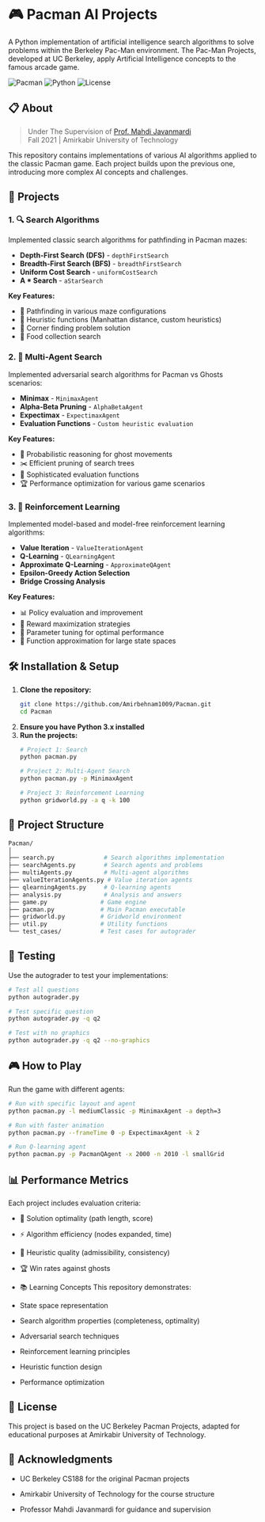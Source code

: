 # 🎮 Pacman AI Projects

A Python implementation of artificial intelligence search algorithms to solve problems within the Berkeley Pac-Man environment. The Pac-Man Projects, developed at UC Berkeley, apply Artificial Intelligence concepts to the famous arcade game.

![Pacman](https://img.shields.io/badge/Pacman-AI%20Projects-yellow) ![Python](https://img.shields.io/badge/Python-3.x-blue) ![License](https://img.shields.io/badge/License-MIT-green)

## 📋 About

> Under The Supervision of [Prof. Mahdi Javanmardi](https://scholar.google.co.jp/citations?user=6Za8HuYAAAAJ&hl=en)  
> Fall 2021 | Amirkabir University of Technology

This repository contains implementations of various AI algorithms applied to the classic Pacman game. Each project builds upon the previous one, introducing more complex AI concepts and challenges.

## 🚀 Projects

### 1. 🔍 Search Algorithms
Implemented classic search algorithms for pathfinding in Pacman mazes:

- **Depth-First Search (DFS)** - `depthFirstSearch`
- **Breadth-First Search (BFS)** - `breadthFirstSearch`
- **Uniform Cost Search** - `uniformCostSearch`
- **A * Search** - `aStarSearch`

**Key Features:**
- 🧭 Pathfinding in various maze configurations
- 📏 Heuristic functions (Manhattan distance, custom heuristics)
- 🎯 Corner finding problem solution
- 🍎 Food collection search

### 2. 👥 Multi-Agent Search
Implemented adversarial search algorithms for Pacman vs Ghosts scenarios:

- **Minimax** - `MinimaxAgent`
- **Alpha-Beta Pruning** - `AlphaBetaAgent`
- **Expectimax** - `ExpectimaxAgent`
- **Evaluation Functions** - `Custom heuristic evaluation`

**Key Features:**
- 🎲 Probabilistic reasoning for ghost movements
- ✂️ Efficient pruning of search trees
- 🧠 Sophisticated evaluation functions
- 🏆 Performance optimization for various game scenarios

### 3. 🤖 Reinforcement Learning
Implemented model-based and model-free reinforcement learning algorithms:

- **Value Iteration** - `ValueIterationAgent`
- **Q-Learning** - `QLearningAgent`
- **Approximate Q-Learning** - `ApproximateQAgent`
- **Epsilon-Greedy Action Selection**
- **Bridge Crossing Analysis**

**Key Features:**
- 📊 Policy evaluation and improvement
- 🎯 Reward maximization strategies
- 🔧 Parameter tuning for optimal performance
- 🧮 Function approximation for large state spaces

## 🛠️ Installation & Setup

1. **Clone the repository:**
   ```bash
   git clone https://github.com/Amirbehnam1009/Pacman.git
   cd Pacman
   ```
2. **Ensure you have Python 3.x installed**
3. **Run the projects:**
    ```bash
    # Project 1: Search
    python pacman.py
    
    # Project 2: Multi-Agent Search
    python pacman.py -p MinimaxAgent
    
    # Project 3: Reinforcement Learning
    python gridworld.py -a q -k 100
    ```
## 📁 Project Structure
``` bash
Pacman/
│
├── search.py              # Search algorithms implementation
├── searchAgents.py        # Search agents and problems
├── multiAgents.py         # Multi-agent algorithms
├── valueIterationAgents.py # Value iteration agents
├── qlearningAgents.py     # Q-learning agents
├── analysis.py            # Analysis and answers
├── game.py               # Game engine
├── pacman.py             # Main Pacman executable
├── gridworld.py          # Gridworld environment
├── util.py               # Utility functions
└── test_cases/           # Test cases for autograder  
```
## 🧪 Testing
Use the autograder to test your implementations:

``` bash
# Test all questions
python autograder.py

# Test specific question
python autograder.py -q q2

# Test with no graphics
python autograder.py -q q2 --no-graphics
```

## 🎮 How to Play
Run the game with different agents:

``` bash
# Run with specific layout and agent
python pacman.py -l mediumClassic -p MinimaxAgent -a depth=3

# Run with faster animation
python pacman.py --frameTime 0 -p ExpectimaxAgent -k 2

# Run Q-learning agent
python pacman.py -p PacmanQAgent -x 2000 -n 2010 -l smallGrid
```
## 📊 Performance Metrics
Each project includes evaluation criteria:

* 🎯 Solution optimality (path length, score)

* ⚡ Algorithm efficiency (nodes expanded, time)

* 🧠 Heuristic quality (admissibility, consistency)

* 🏆 Win rates against ghosts

* 📚 Learning Concepts
This repository demonstrates:

* State space representation

* Search algorithm properties (completeness, optimality)

* Adversarial search techniques

* Reinforcement learning principles

* Heuristic function design

* Performance optimization

## 📄 License
This project is based on the UC Berkeley Pacman Projects, adapted for educational purposes at Amirkabir University of Technology.

## 🙏 Acknowledgments
* UC Berkeley CS188 for the original Pacman projects

* Amirkabir University of Technology for the course structure

* Professor Mahdi Javanmardi for guidance and supervision
